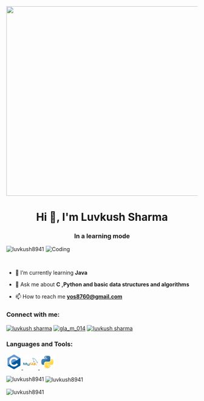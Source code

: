 <img align="top" width = "1000" height = "500" src="https://miro.medium.com/max/1600/0*C-cPP9D2MIyeexAT.gif">
<h1 align="center">Hi 👋, I'm Luvkush Sharma</h1>
<h3 align="center">In a learning mode</h3>
<img align="right" alt="Coding" width="400" src="https://www.iihglobal.com/wp-content/uploads/2019/02/dcsad.gif">

<p align="left"> <img src="https://komarev.com/ghpvc/?username=luvkush8941&label=Profile%20views&color=0e75b6&style=flat" alt="luvkush8941" /> </p>

<p align="left"> <a href="https://twitter.com/" target="blank"><img src="https://img.shields.io/twitter/follow/?logo=twitter&style=for-the-badge" alt="" /></a> </p>

- 🌱 I’m currently learning **Java**

- 💬 Ask me about **C ,Python and basic data structures and algorithms**

- 📫 How to reach me **yos8760@gmail.com**

<h3 align="left">Connect with me:</h3>
<p align="left">
<a href="https://www.linkedin.com/in/luvkush-sharma-4581a3225" target="blank"><img align="center" src="https://raw.githubusercontent.com/rahuldkjain/github-profile-readme-generator/master/src/images/icons/Social/linked-in-alt.svg" alt="luvkush sharma" height="30" width="40" /></a>
<a href="https://www.codechef.com/users/gla_m_014" target="blank"><img align="center" src="https://cdn.jsdelivr.net/npm/simple-icons@3.1.0/icons/codechef.svg" alt="gla_m_014" height="30" width="40" /></a>
<a href="https://www.hackerrank.com/luvkush sharma" target="blank"><img align="center" src="https://raw.githubusercontent.com/rahuldkjain/github-profile-readme-generator/master/src/images/icons/Social/hackerrank.svg" alt="luvkush sharma" height="30" width="40" /></a>
</p>

<h3 align="left">Languages and Tools:</h3>
<p align="left"> <a href="https://www.cprogramming.com/" target="_blank" rel="noreferrer"> <img src="https://raw.githubusercontent.com/devicons/devicon/master/icons/c/c-original.svg" alt="c" width="40" height="40"/> </a> <a href="https://www.mysql.com/" target="_blank" rel="noreferrer"> <img src="https://raw.githubusercontent.com/devicons/devicon/master/icons/mysql/mysql-original-wordmark.svg" alt="mysql" width="40" height="40"/> </a> <a href="https://www.python.org" target="_blank" rel="noreferrer"> <img src="https://raw.githubusercontent.com/devicons/devicon/master/icons/python/python-original.svg" alt="python" width="40" height="40"/> </a> </p>

<p><img align="left" src="https://github-readme-stats.vercel.app/api/top-langs?username=luvkush8941&show_icons=true&locale=en&layout=compact" alt="luvkush8941" /></p>

<p>&nbsp;<img align="center" src="https://github-readme-stats.vercel.app/api?username=luvkush8941&show_icons=true&locale=en" alt="luvkush8941" /></p>

<p><img align="center" src="https://github-readme-streak-stats.herokuapp.com/?user=luvkush8941&" alt="luvkush8941" /></p>
